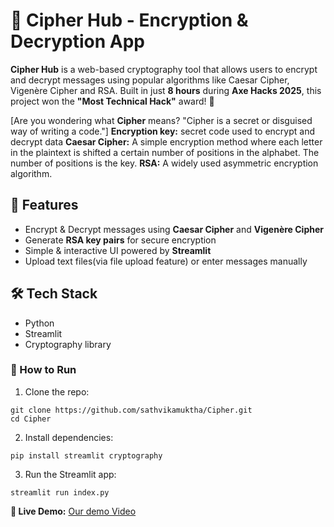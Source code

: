# 🔐 Cipher Hub - Encryption & Decryption App
**Cipher Hub** is a web-based cryptography tool that allows users to encrypt and decrypt messages using popular algorithms like Caesar Cipher, Vigenère Cipher and RSA. Built in just **8 hours** during **Axe Hacks 2025**, this project won the **"Most Technical Hack"** award! 🎉

[Are you wondering what **Cipher** means? "Cipher is a secret or disguised way of writing a code."]
**Encryption key:** secret code used to encrypt and decrypt data
**Caesar Cipher:** A simple encryption method where each letter in the plaintext is shifted a certain number of positions in the alphabet. The number of positions is the key.
**RSA:** A widely used asymmetric encryption algorithm.

## 🚀 Features
- Encrypt & Decrypt messages using **Caesar Cipher** and **Vigenère Cipher**
- Generate **RSA key pairs** for secure encryption
- Simple & interactive UI powered by **Streamlit**
- Upload text files(via file upload feature) or enter messages manually

## 🛠️ Tech Stack
 - Python
 - Streamlit
 - Cryptography library


### 📌 How to Run
1. Clone the repo:
```
git clone https://github.com/sathvikamuktha/Cipher.git
cd Cipher
```
2. Install dependencies:
```
pip install streamlit cryptography
```
3. Run the Streamlit app:
```
streamlit run index.py
```
   
**🔗 Live Demo:** [Our demo Video](https://drive.google.com/file/d/19-7yDBwMgmo-016SqCRlTmNjDd_57IYI/view?usp=drive_link)
